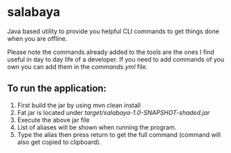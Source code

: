 # salabaya
Java based utility to provide you helpful CLI commands to get things done when you are offline.

Please note the commands already added to the tools are the ones I find useful in day to day life
of a developer. If you need to add commands of you own you can add them in the _commands.yml_ file.


## To run the application:

1. First build the jar by using mvn clean install
2. Fat jar is located under _target/salabaya-1.0-SNAPSHOT-shaded.jar_
3. Execute the above jar file
4. List of aliases will be shown when running the program.
5. Type the alias then press return to get the full command (command will also get copied to clipboard).





